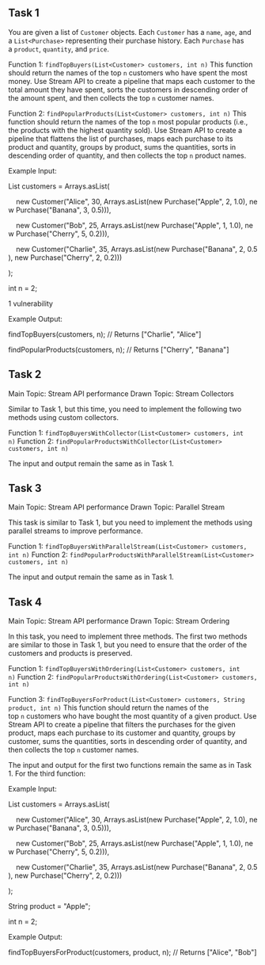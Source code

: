 ## Task 1

You are given a list of `Customer` objects. Each `Customer` has a `name`, `age`, and a `List<Purchase>` representing their purchase history. Each `Purchase` has a `product`, `quantity`, and `price`.

Function 1: `findTopBuyers(List<Customer> customers, int n)` This function should return the names of the top `n` customers who have spent the most money. Use Stream API to create a pipeline that maps each customer to the total amount they have spent, sorts the customers in descending order of the amount spent, and then collects the top `n` customer names.

Function 2: `findPopularProducts(List<Customer> customers, int n)` This function should return the names of the top `n` most popular products (i.e., the products with the highest quantity sold). Use Stream API to create a pipeline that flattens the list of purchases, maps each purchase to its product and quantity, groups by product, sums the quantities, sorts in descending order of quantity, and then collects the top `n` product names.

Example Input:

List<Customer> customers = Arrays.asList(

    new Customer("Alice", 30, Arrays.asList(new Purchase("Apple", 2, 1.0), new Purchase("Banana", 3, 0.5))),

    new Customer("Bob", 25, Arrays.asList(new Purchase("Apple", 1, 1.0), new Purchase("Cherry", 5, 0.2))),

    new Customer("Charlie", 35, Arrays.asList(new Purchase("Banana", 2, 0.5), new Purchase("Cherry", 2, 0.2)))

);

int n = 2;

1 vulnerability

Example Output:

findTopBuyers(customers, n); // Returns ["Charlie", "Alice"]

findPopularProducts(customers, n); // Returns ["Cherry", "Banana"]

## Task 2

Main Topic: Stream API performance Drawn Topic: Stream Collectors

Similar to Task 1, but this time, you need to implement the following two methods using custom collectors.

Function 1: `findTopBuyersWithCollector(List<Customer> customers, int n)` Function 2: `findPopularProductsWithCollector(List<Customer> customers, int n)`

The input and output remain the same as in Task 1.

## Task 3

Main Topic: Stream API performance Drawn Topic: Parallel Stream

This task is similar to Task 1, but you need to implement the methods using parallel streams to improve performance.

Function 1: `findTopBuyersWithParallelStream(List<Customer> customers, int n)` Function 2: `findPopularProductsWithParallelStream(List<Customer> customers, int n)`

The input and output remain the same as in Task 1.

## Task 4

Main Topic: Stream API performance Drawn Topic: Stream Ordering

In this task, you need to implement three methods. The first two methods are similar to those in Task 1, but you need to ensure that the order of the customers and products is preserved.

Function 1: `findTopBuyersWithOrdering(List<Customer> customers, int n)` Function 2: `findPopularProductsWithOrdering(List<Customer> customers, int n)`

Function 3: `findTopBuyersForProduct(List<Customer> customers, String product, int n)` This function should return the names of the top `n` customers who have bought the most quantity of a given product. Use Stream API to create a pipeline that filters the purchases for the given product, maps each purchase to its customer and quantity, groups by customer, sums the quantities, sorts in descending order of quantity, and then collects the top `n` customer names.

The input and output for the first two functions remain the same as in Task 1. For the third function:

Example Input:

List<Customer> customers = Arrays.asList(

    new Customer("Alice", 30, Arrays.asList(new Purchase("Apple", 2, 1.0), new Purchase("Banana", 3, 0.5))),

    new Customer("Bob", 25, Arrays.asList(new Purchase("Apple", 1, 1.0), new Purchase("Cherry", 5, 0.2))),

    new Customer("Charlie", 35, Arrays.asList(new Purchase("Banana", 2, 0.5), new Purchase("Cherry", 2, 0.2)))

);

String product = "Apple";

int n = 2;

Example Output:

findTopBuyersForProduct(customers, product, n); // Returns ["Alice", "Bob"]